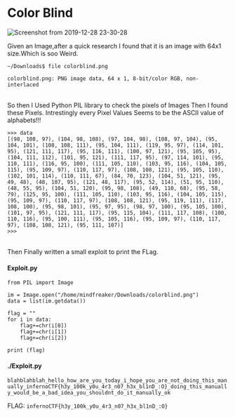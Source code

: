 <h1>Color Blind</h1>

![Screenshot from 2019-12-28 23-30-28](https://user-images.githubusercontent.com/46676598/71547750-32c31600-29ca-11ea-9fb3-9351c042177c.png)

Given an Image,after a quick research I found that it is an image with 64x1 size.Which is soo Weird.


```
~/Downloads$ file colorblind.png 

colorblind.png: PNG image data, 64 x 1, 8-bit/color RGB, non-interlaced
```
<br/>So then I Used Python PIL library to check the pixels of Images
Then I found these Pixels. Intrestingly every Pixel Values Seems to be the ASCII value of alphabets!!!

```
>>> data
[(98, 108, 97), (104, 98, 108), (97, 104, 98), (108, 97, 104), (95, 104, 101), (108, 108, 111), (95, 104, 111), (119, 95, 97), (114, 101, 95), (121, 111, 117), (95, 116, 111), (100, 97, 121), (95, 105, 95), (104, 111, 112), (101, 95, 121), (111, 117, 95), (97, 114, 101), (95, 110, 111), (116, 95, 100), (111, 105, 110), (103, 95, 116), (104, 105, 115), (95, 109, 97), (110, 117, 97), (108, 108, 121), (95, 105, 110), (102, 101, 114), (110, 111, 67), (84, 70, 123), (104, 51, 121), (95, 49, 48), (48, 107, 95), (121, 48, 117), (95, 52, 114), (51, 95, 110), (48, 55, 95), (104, 51, 120), (95, 98, 108), (49, 110, 68), (95, 58, 79), (125, 95, 100), (111, 105, 110), (103, 95, 116), (104, 105, 115), (95, 109, 97), (110, 117, 97), (108, 108, 121), (95, 119, 111), (117, 108, 100), (95, 98, 101), (95, 97, 95), (98, 97, 100), (95, 105, 100), (101, 97, 95), (121, 111, 117), (95, 115, 104), (111, 117, 108), (100, 110, 116), (95, 100, 111), (95, 105, 116), (95, 109, 97), (110, 117, 97), (108, 108, 121), (95, 111, 107)]
>>>

```
<br/>Then Finally written a small exploit to print the FLag.<br/>
<h4>Exploit.py</h4>

```
from PIL import Image

im = Image.open("/home/mindfreaker/Downloads/colorblind.png")
data = list(im.getdata())

flag = ""
for i in data:
	flag+=chr(i[0])
	flag+=chr(i[1])
	flag+=chr(i[2])

print (flag)
```
<h4>./Exploit.py</h4>

``
blahblahblah_hello_how_are_you_today_i_hope_you_are_not_doing_this_manually_infernoCTF{h3y_100k_y0u_4r3_n07_h3x_bl1nD_:O}_doing_this_manually_would_be_a_bad_idea_you_shouldnt_do_it_manually_ok
``

FLAG: `infernoCTF{h3y_100k_y0u_4r3_n07_h3x_bl1nD_:O}`
